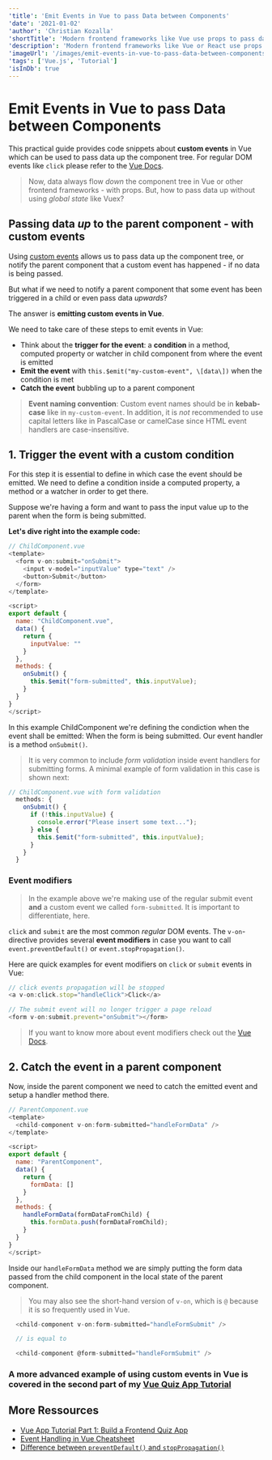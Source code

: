 ```yaml
---
'title': 'Emit Events in Vue to pass Data between Components'
'date': '2021-01-02'
'author': 'Christian Kozalla'
'shortTitle': 'Modern frontend frameworks like Vue use props to pass data down the component tree. But how to pass data up? With custom events in Vue.'
'description': 'Modern frontend frameworks like Vue or React use props to pass data down the component tree. But how to pass data up? With Vue you can design your custom event, define how it is triggered and catch data bubbling up to the parent component.'
'imageUrl': '/images/emit-events-in-vue-to-pass-data-between-components/emit-events-in-vue-to-pass-data-between-components.png'
'tags': ['Vue.js', 'Tutorial']
'isInDb': true
---
```


# Emit Events in Vue to pass Data between Components

This practical guide provides code snippets about **custom events** in Vue which can be used to pass data up the component tree. For regular DOM events like `click` please refer to the [Vue Docs](https://vuejs.org/v2/guide/events.html).

> Now, data always flow _down_ the component tree in Vue or other frontend frameworks - with props. But, how to pass data up without using _global state_ like Vuex?

## Passing data _up_ to the parent component - with custom events

Using [custom events](https://vuejs.org/v2/guide/components-custom-events.html) allows us to pass data up the component tree, or notify the parent component that a custom event has happened - if no data is being passed.

But what if we need to notify a parent component that some event has been triggered in a child or even pass data _upwards_?

The answer is **emitting custom events in Vue**.

We need to take care of these steps to emit events in Vue:

- Think about the **trigger for the event**: a **condition** in a method, computed property or watcher in child component from where the event is emitted
- **Emit the event** with `this.$emit("my-custom-event", \[data\])` when the condition is met
- **Catch the event** bubbling up to a parent component

> **Event naming convention**: Custom event names should be in **kebab-case** like in `my-custom-event`. In addition, it is _not_ recommended to use capital letters like in PascalCase or camelCase since HTML event handlers are case-insensitive.

## 1. Trigger the event with a custom condition

For this step it is essential to define in which case the event should be emitted. We need to define a condition inside a computed property, a method or a watcher in order to get there.

Suppose we're having a form and want to pass the input value up to the parent when the form is being submitted.

**Let's dive right into the example code:**

```js
// ChildComponent.vue
<template>
  <form v-on:submit="onSubmit">
    <input v-model="inputValue" type="text" />
    <button>Submit</button>
  </form>
</template>

<script>
export default {
  name: "ChildComponent.vue",
  data() {
    return {
      inputValue: ""
    }
  },
  methods: {
    onSubmit() {
      this.$emit("form-submitted", this.inputValue);
    }
  }
}
</script>
```

In this example ChildComponent we're defining the condiction when the event shall be emitted: When the form is being submitted. Our event handler is a method `onSubmit()`.

> It is very common to include _form validation_ inside event handlers for submitting forms. A minimal example of form validation in this case is shown next:

```js
// ChildComponent.vue with form validation
  methods: {
    onSubmit() {
      if (!this.inputValue) {
        console.error("Please insert some text...");
      } else {
        this.$emit("form-submitted", this.inputValue);
      }
    }
  }
```

### Event modifiers

> In the example above we're making use of the regular submit event **and** a custom event we called `form-submitted`. It is important to differentiate, here.

`click` and `submit` are the most common _regular_ DOM events. The `v-on`-directive provides several **event modifiers** in case you want to call `event.preventDefault()` or `event.stopPropagation()`.

Here are quick examples for event modifiers on `click` or `submit` events in Vue:

```js
// click events propagation will be stopped
<a v-on:click.stop="handleClick">Click</a>

// The submit event will no longer trigger a page reload
<form v-on:submit.prevent="onSubmit"></form>
```

> If you want to know more about event modifiers check out the [Vue Docs](https://vuejs.org/v2/guide/events.html#Event-Modifiers).

## 2. Catch the event in a parent component

Now, inside the parent component we need to catch the emitted event and setup a handler method there.

```js
// ParentComponent.vue
<template>
  <child-component v-on:form-submitted="handleFormData" />
</template>

<script>
export default {
  name: "ParentComponent",
  data() {
    return {
      formData: []
    }
  },
  methods: {
    handleFormData(formDataFromChild) {
      this.formData.push(formDataFromChild);
    }
  }
}
</script>
```

Inside our `handleFormData` method we are simply putting the form data passed from the child component in the local state of the parent component.

> You may also see the short-hand version of `v-on`, which is `@` because it is so frequently used in Vue.

```js
  <child-component v-on:form-submitted="handleFormSubmit" />

  // is equal to

  <child-component @form-submitted="handleFormSubmit" />
```

### A more advanced example of using custom events in Vue is covered in the second part of my [Vue Quiz App Tutorial](https://christiankozalla.com/posts/vue-tutorial-build-a-frontend-quiz-app-with-custom-events)

## More Ressources

- [Vue App Tutorial Part 1: Build a Frontend Quiz App](https://christiankozalla.com/posts/vue-tutorial-frontend-quiz-app-headsup)
- [Event Handling in Vue Cheatsheet](https://learnvue.co/2020/01/a-vue-event-handling-cheatsheet-the-essentials/)
- [Difference between `preventDefault()` and `stopPropagation()`](https://itnext.io/preventdefault-vs-stoppropagation-3631de9fe1c6)
